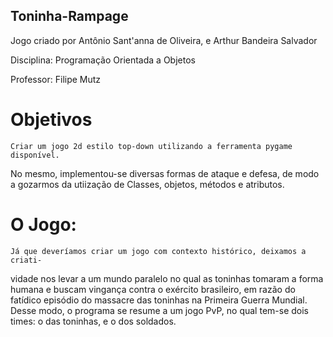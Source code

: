 ## Toninha-Rampage

Jogo criado por Antônio Sant'anna de Oliveira, e Arthur Bandeira Salvador

Disciplina: Programação Orientada a Objetos

Professor: Filipe Mutz


# Objetivos

    Criar um jogo 2d estilo top-down utilizando a ferramenta pygame disponível.
No mesmo, implementou-se diversas formas de ataque e defesa, de modo a gozarmos
da utiização de Classes, objetos, métodos e atributos.


# O Jogo:

    Já que deveríamos criar um jogo com contexto histórico, deixamos a criati-
vidade nos levar a um mundo paralelo no qual as toninhas tomaram a forma humana
e buscam vingança contra o exército brasileiro, em razão do fatídico episódio
do massacre das toninhas na Primeira Guerra Mundial.
    Desse modo, o programa se resume a um jogo PvP, no qual tem-se dois times:
o das toninhas, e o dos soldados.